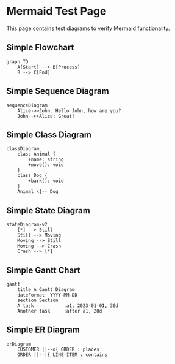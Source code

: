 # Mermaid Test Page

This page contains test diagrams to verify Mermaid functionality.

## Simple Flowchart

```mermaid
graph TD
    A[Start] --> B[Process]
    B --> C[End]
```

## Simple Sequence Diagram

```mermaid
sequenceDiagram
    Alice->>John: Hello John, how are you?
    John-->>Alice: Great!
```

## Simple Class Diagram

```mermaid
classDiagram
    class Animal {
        +name: string
        +move(): void
    }
    class Dog {
        +bark(): void
    }
    Animal <|-- Dog
```

## Simple State Diagram

```mermaid
stateDiagram-v2
    [*] --> Still
    Still --> Moving
    Moving --> Still
    Moving --> Crash
    Crash --> [*]
```

## Simple Gantt Chart

```mermaid
gantt
    title A Gantt Diagram
    dateFormat  YYYY-MM-DD
    section Section
    A task           :a1, 2023-01-01, 30d
    Another task     :after a1, 20d
```

## Simple ER Diagram

```mermaid
erDiagram
    CUSTOMER ||--o{ ORDER : places
    ORDER ||--|{ LINE-ITEM : contains
``` 
